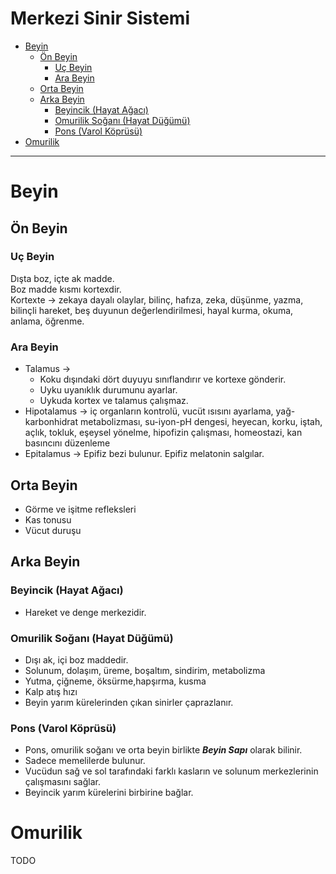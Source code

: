 # Merkezi Sinir Sistemi
* [Beyin](#beyin)
    * [Ön Beyin](#ön-beyin)
        *  [Uç Beyin](#uç-beyin)
        *  [Ara Beyin](#ara-beyin)
    * [Orta Beyin](#orta-beyin)
    * [Arka Beyin](#arka-beyin)
        *  [Beyincik (Hayat Ağacı)](#beyincik-hayat-ağacı)
        *  [Omurilik Soğanı (Hayat Düğümü)](#omurilik-soğanı-hayat-düğümü)
        *  [Pons (Varol Köprüsü)](#pons-varol-köprüsü)
* [Omurilik](#omurilik)

---

# Beyin
## Ön Beyin
### Uç Beyin
Dışta boz, içte ak madde.  
Boz madde kısmı kortexdir.  
Kortexte → zekaya dayalı olaylar, bilinç, hafıza, zeka, düşünme, yazma, bilinçli hareket, beş duyunun değerlendirilmesi, hayal kurma, okuma, anlama, öğrenme.
### Ara Beyin
* Talamus →
    * Koku dışındaki dört duyuyu sınıflandırır ve kortexe gönderir.
    * Uyku uyanıklık durumunu ayarlar.
    * Uykuda kortex ve talamus çalışmaz.
* Hipotalamus  → iç organların kontrolü, vucüt ısısını ayarlama, yağ-karbonhidrat metabolizması, su-iyon-pH dengesi, heyecan, korku, iştah, açlık, tokluk, eşeysel yönelme, hipofizin çalışması, homeostazi, kan basıncını düzenleme
* Epitalamus → Epifiz bezi bulunur. Epifiz melatonin salgılar.

## Orta Beyin
* Görme ve işitme refleksleri
* Kas tonusu
* Vücut duruşu

## Arka Beyin
### Beyincik (Hayat Ağacı)
* Hareket ve denge merkezidir.
### Omurilik Soğanı (Hayat Düğümü)
* Dışı ak, içi boz maddedir.
* Solunum, dolaşım, üreme, boşaltım, sindirim, metabolizma
* Yutma, çiğneme, öksürme,hapşırma, kusma
* Kalp atış hızı
* Beyin yarım kürelerinden çıkan sinirler çaprazlanır.
### Pons (Varol Köprüsü)
* Pons, omurilik soğanı ve orta beyin birlikte ***Beyin Sapı*** olarak bilinir.
* Sadece memelilerde bulunur.
* Vucüdun sağ ve sol tarafındaki farklı kasların ve solunum merkezlerinin çalışmasını sağlar.
* Beyincik yarım kürelerini birbirine bağlar.
# Omurilik
TODO